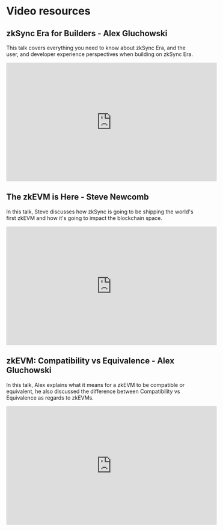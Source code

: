 # Video resources


## zkSync Era for Builders - Alex Gluchowski

This talk covers everything you need to know about zkSync Era, and the user, and developer experience perspectives when building on zkSync Era.

<iframe width="560" height="315" src="https://www.youtube.com/embed/xd2siik0iBU" title="zSync 2.0 for Builders - Alex Gluchowski" frameborder="0" allow="accelerometer; clipboard-write; encrypted-media; gyroscope; picture-in-picture" allowfullscreen></iframe>

## The zkEVM is Here - Steve Newcomb

In this talk, Steve discusses how zkSync is going to be shipping the world's first zkEVM and how it's going to impact the blockchain space. 

<iframe width="560" height="315" src="https://www.youtube.com/embed/QkZUlqetTRA?start=600" title="The zkEVM is Here - Steve Newcomb" frameborder="0" allow="accelerometer; clipboard-write; encrypted-media; gyroscope; picture-in-picture" allowfullscreen></iframe>

## zkEVM: Compatibility vs Equivalence - Alex Gluchowski

In this talk, Alex explains what it means for a zkEVM to be compatible or equivalent, he also discussed the difference between Compatibility vs Equivalence as regards to zkEVMs.

<iframe width="560" height="315" src="https://www.youtube.com/embed/yaLqYGjnc90?start=20" title="zkEVM: Compatibility vs Equivalence - Alex Gluchowski" frameborder="0" allow="accelerometer; clipboard-write; encrypted-media; gyroscope; picture-in-picture" allowfullscreen></iframe>
